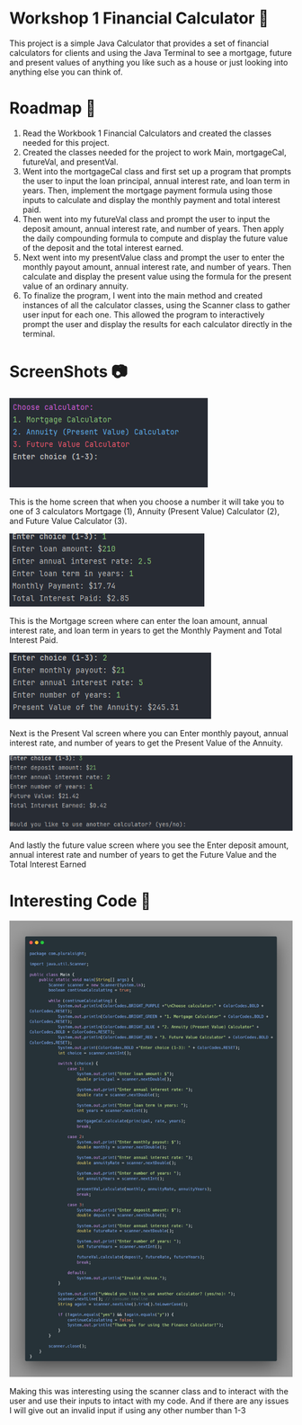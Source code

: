 # Workshop 1 Financial Calculator 🧮
This project is a simple Java Calculator that provides a set of financial calculators for clients and using the Java Terminal to see a mortgage, future and present values of anything you like
such as a house or just looking into anything else you can think of.

# Roadmap 🚧
1. Read the Workbook 1 Financial Calculators and created the classes needed for this project.
2. Created the classes needed for the project to work Main, mortgageCal, futureVal, and presentVal.
3. Went into the mortgageCal class and first set up a program that prompts the user to input the loan principal, annual interest rate, and loan term in years. Then, implement the mortgage payment formula using those inputs to calculate and display the monthly payment and total interest paid.
4. Then went into my futureVal class and prompt the user to input the deposit amount, annual interest rate, and number of years. Then apply the daily compounding formula to compute and display the future value of the deposit and the total interest earned.
5. Next went into my presentValue class and prompt the user to enter the monthly payout amount, annual interest rate, and number of years. Then calculate and display the present value using the formula for the present value of an ordinary annuity.
6. To finalize the program, I went into the main method and created instances of all the calculator classes, using the Scanner class to gather user input for each one. This allowed the program to interactively prompt the user and display the results for each calculator directly in the terminal.

# ScreenShots 📷
![HomeScreen.png](Screenshots/HomeScreen.png)

This is the home screen that when you choose a number it will take you to one of 3 calculators Mortgage (1), Annuity (Present Value) Calculator (2), and Future Value Calculator (3).

![Morgage Cal Output.png](Screenshots/Morgage%20Cal%20Output.png)

This is the Mortgage screen where can enter the loan amount, annual interest rate, and loan term in years to get the Monthly Payment and Total Interest Paid.

![Present Val Cal Output.png](Screenshots/Present%20Val%20Cal%20Output.png)

Next is the Present Val screen where you can Enter monthly payout, annual interest rate, and number of years to get the Present Value of the Annuity.

![Future Val Cal Output.png](Screenshots/Future%20Val%20Cal%20Output.png)

And lastly the future value screen where you see the Enter deposit amount, annual interest rate and number of years to get the Future Value and the Total Interest Earned

# Interesting Code 👀

![Interesting code FC.png](Screenshots/Interesting%20code%20FC.png)

Making this was interesting using the scanner class and to interact with the user and use their inputs to intact with my code. And if there are any issues I will give out an invalid input if using any other number than 1-3  
